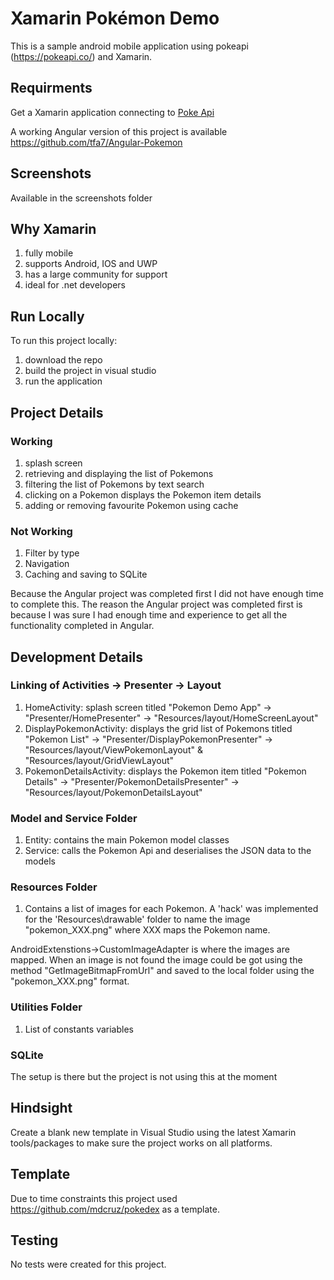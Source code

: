 # Xamarin Pokémon Demo

This is a sample android mobile application using pokeapi (https://pokeapi.co/) and Xamarin. 

## Requirments
Get a Xamarin application connecting to <a href="https://pokeapi.co/" target="_blank">Poke Api</a>

A working Angular version of this project is available <a href="https://github.com/tfa7/Angular-Pokemon" target="_blank">https://github.com/tfa7/Angular-Pokemon</a>

## Screenshots

Available in the screenshots folder

## Why Xamarin

1. fully mobile
2. supports Android, IOS and UWP
3. has a large community for support 
4. ideal for .net developers

## Run Locally

To run this project locally:
1. download the repo
2. build the project in visual studio 
3. run the application 

## Project Details

### Working
1. splash screen 
2. retrieving and displaying the list of Pokemons 
3. filtering the list of Pokemons by text search
4. clicking on a Pokemon displays the Pokemon item details
5. adding or removing favourite Pokemon using cache

### Not Working
1. Filter by type
2. Navigation
3. Caching and saving to SQLite

Because the Angular project was completed first I did not have enough time to complete this. The reason the Angular project was completed first is because I was sure I had enough time and experience to get all the functionality completed in Angular.

## Development Details

### Linking of Activities -> Presenter -> Layout
1. HomeActivity: splash screen titled "Pokemon Demo App" -> "Presenter/HomePresenter" -> "Resources/layout/HomeScreenLayout"
2. DisplayPokemonActivity: displays the grid list of Pokemons titled "Pokemon List" -> "Presenter/DisplayPokemonPresenter" -> "Resources/layout/ViewPokemonLayout" & "Resources/layout/GridViewLayout"
3. PokemonDetailsActivity: displays the Pokemon item titled "Pokemon Details" -> "Presenter/PokemonDetailsPresenter" -> "Resources/layout/PokemonDetailsLayout"

### Model and Service Folder
1. Entity: contains the main Pokemon model classes
2. Service: calls the Pokemon Api and deserialises the JSON data to the models

### Resources Folder
1. Contains a list of images for each Pokemon. A 'hack' was implemented for the 'Resources\drawable' folder to name the image "pokemon_XXX.png" where XXX maps the Pokemon name.

AndroidExtenstions->CustomImageAdapter is where the images are mapped. When an image is not found the image could be got using the method "GetImageBitmapFromUrl" and saved to the local folder using the "pokemon_XXX.png" format.

### Utilities Folder
1. List of constants variables  

### SQLite 
The setup is there but the project is not using this at the moment

## Hindsight
Create a blank new template in Visual Studio using the latest Xamarin tools/packages to make sure the project works on all platforms.

## Template
Due to time constraints this project used <a href="https://github.com/mdcruz/pokedex" target="_blank">https://github.com/mdcruz/pokedex</a> as a template. 

## Testing
No tests were created for this project.
